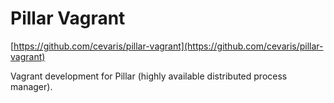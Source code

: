# Pillar Vagrant

[https://github.com/cevaris/pillar-vagrant](https://github.com/cevaris/pillar-vagrant)

Vagrant development for Pillar (highly available distributed process manager).